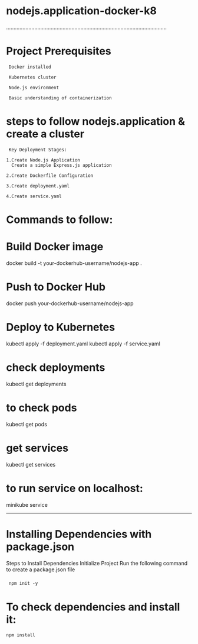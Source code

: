 # nodejs.application-docker-k8
............................................................................................................


# Project Prerequisites


     Docker installed
     
     Kubernetes cluster
     
     Node.js environment
     
     Basic understanding of containerization
     
# steps to follow nodejs.application  & create a cluster 

     Key Deployment Stages:

    1.Create Node.js Application
      Create a simple Express.js application

    2.Create Dockerfile Configuration

    3.Create deployment.yaml

    4.Create service.yaml

# Commands to follow:

  
# Build Docker image
docker build -t your-dockerhub-username/nodejs-app .

# Push to Docker Hub
docker push your-dockerhub-username/nodejs-app

# Deploy to Kubernetes
kubectl apply -f deployment.yaml
kubectl apply -f service.yaml

# check deployments
kubectl get deployments

# to check pods 
kubectl get pods

# get services
kubectl get services

# to run service on localhost:
minikube service <service name>


--------------------------------------------------------------------------------------------------------------------------

# Installing Dependencies with package.json
  Steps to Install Dependencies
   Initialize Project
   Run the following command to create a package.json file

### 
     npm init -y

# To check dependencies and install it: 

    npm install
 

